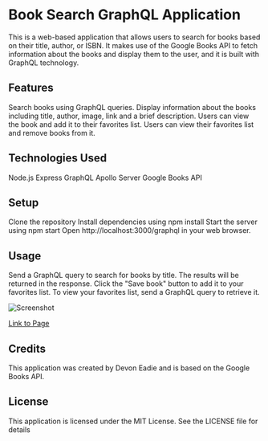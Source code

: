 # Book Search GraphQL Application

This is a web-based application that allows users to search for books based on their title, author, or ISBN. It makes use of the Google Books API to fetch information about the books and display them to the user, and it is built with GraphQL technology.

## Features
Search books using GraphQL queries.
Display information about the books including title, author, image, link and a brief description.
Users can view the book and add it to their favorites list.
Users can view their favorites list and remove books from it.

## Technologies Used
Node.js
Express
GraphQL
Apollo Server
Google Books API

## Setup
Clone the repository
Install dependencies using npm install
Start the server using npm start
Open http://localhost:3000/graphql in your web browser.

## Usage
Send a GraphQL query to search for books by title.
The results will be returned in the response.
Click the "Save book" button to add it to your favorites list.
To view your favorites list, send a GraphQL query to retrieve it.

![Screenshot](../../../Pictures/Screenshots/Screenshot%20(8).png)

[Link to Page](https://ancient-earth-33907.herokuapp.com/)

## Credits
This application was created by Devon Eadie and is based on the Google Books API.

## License
This application is licensed under the MIT License. See the LICENSE file for details
